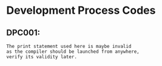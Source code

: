 # Development Process Codes

## DPC001:
    The print statement used here is maybe invalid
    as the compiler should be launched from anywhere,
    verify its validity later.

